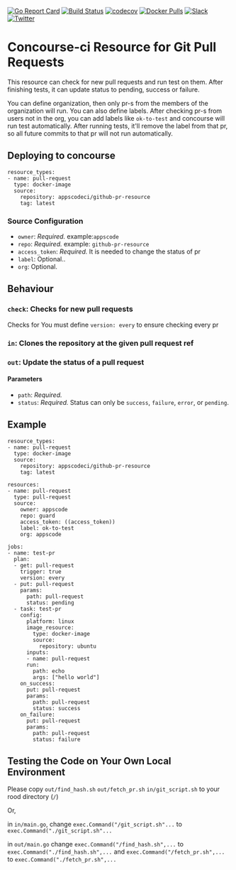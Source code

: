 [![Go Report Card](https://goreportcard.com/badge/github.com/appscodelabs/github-pr-resource)](https://goreportcard.com/report/github.com/appscodelabs/github-pr-resource)
[![Build Status](https://travis-ci.org/appscodelabs/github-pr-resource.svg?branch=master)](https://travis-ci.org/appscodelabs/github-pr-resource)
[![codecov](https://codecov.io/gh/appscodelabs/github-pr-resource/branch/master/graph/badge.svg)](https://codecov.io/gh/appscodelabs/github-pr-resource)
[![Docker Pulls](https://img.shields.io/docker/pulls/appscodeci/github-pr-resource.svg)](https://hub.docker.com/r/appscodeci/github-pr-resource/)
[![Slack](https://slack.appscode.com/badge.svg)](https://slack.appscode.com)
[![Twitter](https://img.shields.io/twitter/follow/appscodehq.svg?style=social&logo=twitter&label=Follow)](https://twitter.com/intent/follow?screen_name=AppsCodeHQ)
# Concourse-ci Resource for Git Pull Requests

This resource can check for new pull requests and run test on them. After finishing tests, it can update status to pending, success or failure.

You can define organization, then only pr-s from the members of the organization will run. You can also define labels. After checking pr-s from users not in the org, you can add labels like `ok-to-test` and concourse will run test automatically. After running tests, it'll remove the label from that pr, so all future commits to that pr will not run automatically.

## Deploying to concourse

```
resource_types:
- name: pull-request
  type: docker-image
  source:
    repository: appscodeci/github-pr-resource
    tag: latest

```

### Source Configuration

* `owner`: *Required.* example:`appscode`
* `repo`: *Required.* example: `github-pr-resource`
* `access_token`: *Required.* It is needed to change the status of pr
* `label`: Optional..
* `org`: Optional.


## Behaviour

### `check`: Checks for new pull requests

Checks for You must define `version: every` to ensure checking every pr

### `in`: Clones the repository at the given pull request ref
### `out`: Update the status of a pull request

#### Parameters

* `path`: *Required.*
* `status`: *Required.* Status can only be `success`, `failure`, `error`, or `pending`.

## Example

```
resource_types:
- name: pull-request
  type: docker-image
  source:
    repository: appscodeci/github-pr-resource
    tag: latest

resources:
- name: pull-request
  type: pull-request
  source:
    owner: appscode
    repo: guard
    access_token: ((access_token))
    label: ok-to-test
    org: appscode

jobs:
- name: test-pr
  plan:
  - get: pull-request
    trigger: true
    version: every
  - put: pull-request
    params:
      path: pull-request
      status: pending
  - task: test-pr
    config:
      platform: linux
      image_resource:
        type: docker-image
        source:
          repository: ubuntu
      inputs:
      - name: pull-request
      run:
        path: echo
        args: ["hello world"]
    on_success:
      put: pull-request
      params:
        path: pull-request
        status: success
    on_failure:
      put: pull-request
      params:
        path: pull-request
        status: failure
```

## Testing the Code on Your Own Local Environment

Please copy `out/find_hash.sh` `out/fetch_pr.sh` `in/git_script.sh` to your rood directory (`/`)

Or,

in `in/main.go`, change `exec.Command("/git_script.sh"...` to `exec.Command("./git_script.sh"...`

in `out/main.go` change `exec.Command("/find_hash.sh",...` to `exec.Command("./find_hash.sh",...` and `exec.Command("/fetch_pr.sh",...` to `exec.Command("./fetch_pr.sh",...`
